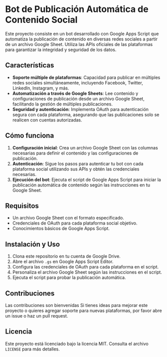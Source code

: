 # Bot de Publicación Automática de Contenido Social

Este proyecto consiste en un bot desarrollado con Google Apps Script que automatiza la publicación de contenido en diversas redes sociales a partir de un archivo Google Sheet. Utiliza las APIs oficiales de las plataformas para garantizar la integridad y seguridad de los datos.

## Características

- **Soporte múltiple de plataformas**: Capacidad para publicar en múltiples redes sociales simultáneamente, incluyendo Facebook, Twitter, LinkedIn, Instagram, y más.
- **Automatización a través de Google Sheets**: Lee contenido y configuraciones de publicación desde un archivo Google Sheet, facilitando la gestión de múltiples publicaciones.
- **Seguridad y autenticación**: Implementa OAuth para autenticación segura con cada plataforma, asegurando que las publicaciones solo se realicen con cuentas autorizadas.

## Cómo funciona

1. **Configuración inicial**: Crea un archivo Google Sheet con las columnas necesarias para definir el contenido y las configuraciones de publicación.
2. **Autenticación**: Sigue los pasos para autenticar tu bot con cada plataforma social utilizando sus APIs y obtén las credenciales necesarias.
3. **Ejecución del bot**: Ejecuta el script de Google Apps Script para iniciar la publicación automática de contenido según las instrucciones en tu Google Sheet.

## Requisitos

- Un archivo Google Sheet con el formato especificado.
- Credenciales de OAuth para cada plataforma social objetivo.
- Conocimientos básicos de Google Apps Script.

## Instalación y Uso

1. Clona este repositorio en tu cuenta de Google Drive.
2. Abre el archivo `.gs` en Google Apps Script Editor.
3. Configura las credenciales de OAuth para cada plataforma en el script.
4. Personaliza el archivo Google Sheet según las instrucciones en el script.
5. Ejecuta el script para probar la publicación automática.

## Contribuciones

Las contribuciones son bienvenidas Si tienes ideas para mejorar este proyecto o quieres agregar soporte para nuevas plataformas, por favor abre un issue o haz un pull request.

## Licencia

Este proyecto está licenciado bajo la licencia MIT. Consulta el archivo `LICENSE` para más detalles.
